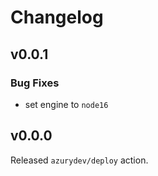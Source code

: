 # Changelog

## v0.0.1

### Bug Fixes

- set engine to `node16`

## v0.0.0

Released `azurydev/deploy` action.

